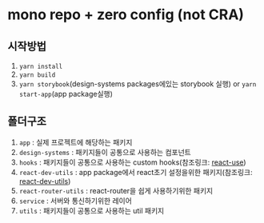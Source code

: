 # mono repo + zero config (not CRA)

## 시작방법

1. `yarn install`
2. `yarn build`
3. `yarn storybook`(design-systems packages에있는 storybook 실행) or `yarn start-app`(app package실행)

## 폴더구조

1. `app` : 실제 프로젝트에 해당하는 패키지
2. `design-systems` : 패키지들이 공통으로 사용하는 컴포넌트
3. `hooks` : 패키지들이 공통으로 사용하는 custom hooks(참조링크: [react-use](https://github.com/streamich/react-use))
4. `react-dev-utils` : app package에서 react초기 설정을위한 패키지(참조링크: [react-dev-utils](https://github.com/facebook/create-react-app/tree/main/packages/react-dev-utils))
5. `react-router-utils` : react-router을 쉽게 사용하기위한 패키지
6. `service` : 서버와 통신하기위한 레이어
7. `utils` : 패키지들이 공통으로 사용하는 util 패키지
